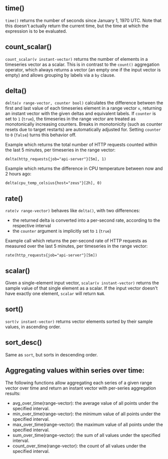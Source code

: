 ## time()

`time()` returns the number of seconds since January 1, 1970 UTC. Note that this doesn't actually return the current time, but the time at which the expression is to be evaluated.

## count_scalar()

`count_scalar(v instant-vector)` returns the number of elements in a timeseries vector as a scalar. This is in contrast to the `count()` aggregation operator, which always returns a vector (an empty one if the input vector is empty) and allows grouping by labels via a `by` clause.

## delta()

`delta(v range-vector, counter bool)` calculates the difference between the first and last value of each timeseries element in a range vector `v`, returning an instant vector with the given deltas and equivalent labels. If `counter` is set to `1` (`true`), the timeseries in the range vector are treated as monotonically increasing counters. Breaks in monotonicity (such as counter resets due to target restarts) are automatically adjusted for. Setting `counter` to `0` (`false`) turns this behavior off.

Example which returns the total number of HTTP requests counted within the last 5 minutes, per timeseries in the range vector:

```
delta(http_requests{job="api-server"}[5m], 1)
```

Example which returns the difference in CPU temperature between now and 2 hours ago:

```
delta(cpu_temp_celsius{host="zeus"}[2h], 0)
```

## rate()

`rate(v range-vector)` behaves like `delta()`, with two differences:
* the returned delta is converted into a per-second rate, according to the respective interval
* the `counter` argument is implicitly set to `1` (`true`)

Example call which returns the per-second rate of HTTP requests as measured over the last 5 minutes, per timeseries in the range vector:

```
rate(http_requests{job="api-server"}[5m])
```

## scalar()

Given a single-element input vector, `scalar(v instant-vector)` returns the sample value of that single element as a scalar. If the input vector doesn't have exactly one element, `scalar` will return `NaN`.

## sort()

`sort(v instant-vector)` returns vector elements sorted by their sample values, in ascending order.

## sort_desc()

Same as `sort`, but sorts in descending order.

## Aggregating values within series over time:

The following functions allow aggregating each series of a given range vector over time and return an instant vector with per-series aggregation results:

- avg_over_time(range-vector): the average value of all points under the specified interval.
- min_over_time(range-vector): the minimum value of all points under the specified interval.
- max_over_time(range-vector): the maximum value of all points under the specified interval.
- sum_over_time(range-vector): the sum of all values under the specified interval.
- count_over_time(range-vector): the count of all values under the specified interval.